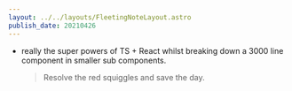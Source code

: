 ```yaml
---
layout: ../../layouts/FleetingNoteLayout.astro
publish_date: 20210426
---
```


- really the super powers of TS + React whilst breaking down a 3000 line component in smaller sub components.
  > Resolve the red squiggles and save the day.
